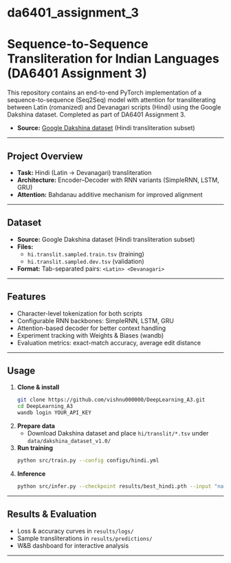 # da6401_assignment_3

# Sequence-to-Sequence Transliteration for Indian Languages (DA6401 Assignment 3)

This repository contains an end-to-end PyTorch implementation of a sequence-to-sequence (Seq2Seq) model with attention for transliterating between Latin (romanized) and Devanagari scripts (Hindi) using the Google Dakshina dataset. Completed as part of DA6401 Assignment 3.

- **Source:** [Google Dakshina dataset](https://github.com/google-research-datasets/dakshina) (Hindi transliteration subset)

---

## Project Overview
- **Task:** Hindi (Latin → Devanagari) transliteration
- **Architecture:** Encoder–Decoder with RNN variants (SimpleRNN, LSTM, GRU)
- **Attention:** Bahdanau additive mechanism for improved alignment

---

## Dataset
- **Source:** Google Dakshina dataset (Hindi transliteration subset)
- **Files:**
  - `hi.translit.sampled.train.tsv` (training)
  - `hi.translit.sampled.dev.tsv` (validation)
- **Format:** Tab-separated pairs: `<Latin>	<Devanagari>`

---

## Features
- Character-level tokenization for both scripts
- Configurable RNN backbones: SimpleRNN, LSTM, GRU
- Attention-based decoder for better context handling
- Experiment tracking with Weights & Biases (wandb)
- Evaluation metrics: exact-match accuracy, average edit distance

---

## Usage
1. **Clone & install**
   ```bash
   git clone https://github.com/vishnu000000/DeepLearning_A3.git
   cd DeepLearning_A3
   wandb login YOUR_API_KEY
   ```
2. **Prepare data**
   - Download Dakshina dataset and place `hi/translit/*.tsv` under `data/dakshina_dataset_v1.0/`
3. **Run training**
   ```bash
   python src/train.py --config configs/hindi.yml
   ```
4. **Inference**
   ```bash
   python src/infer.py --checkpoint results/best_hindi.pth --input "namaste"
   ```

---

## Results & Evaluation
- Loss & accuracy curves in `results/logs/`
- Sample transliterations in `results/predictions/`
- W&B dashboard for interactive analysis

---
